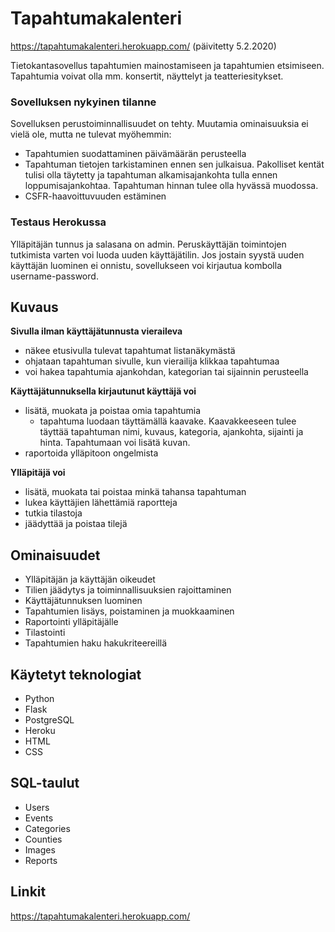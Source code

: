# Tapahtumakalenteri

https://tapahtumakalenteri.herokuapp.com/ (päivitetty 5.2.2020)

Tietokantasovellus tapahtumien mainostamiseen ja tapahtumien etsimiseen. Tapahtumia voivat olla mm. konsertit, näyttelyt ja teatteriesitykset.

### Sovelluksen nykyinen tilanne 

Sovelluksen perustoiminnallisuudet on tehty. Muutamia ominaisuuksia ei vielä ole, mutta ne tulevat myöhemmin:
 - Tapahtumien suodattaminen päivämäärän perusteella
 - Tapahtuman tietojen tarkistaminen ennen sen julkaisua. Pakolliset kentät tulisi olla täytetty ja tapahtuman alkamisajankohta tulla ennen loppumisajankohtaa. Tapahtuman hinnan tulee olla hyvässä muodossa.
 - CSFR-haavoittuvuuden estäminen

 ### Testaus Herokussa
    
Ylläpitäjän tunnus ja salasana on admin. Peruskäyttäjän toimintojen tutkimista varten voi luoda uuden käyttäjätilin. Jos jostain syystä uuden käyttäjän luominen ei onnistu, sovellukseen voi kirjautua kombolla username-password.

## Kuvaus
  
  **Sivulla ilman käyttäjätunnusta vieraileva**
  - näkee etusivulla tulevat tapahtumat listanäkymästä
  - ohjataan tapahtuman sivulle, kun vierailija klikkaa tapahtumaa
  - voi hakea tapahtumia ajankohdan, kategorian tai sijainnin perusteella
  
  **Käyttäjätunnuksella kirjautunut käyttäjä voi**
  - lisätä, muokata ja poistaa omia tapahtumia
    - tapahtuma luodaan täyttämällä kaavake. Kaavakkeeseen tulee täyttää tapahtuman nimi, kuvaus, kategoria, ajankohta, sijainti ja hinta. Tapahtumaan voi lisätä kuvan.
  - raportoida ylläpitoon ongelmista
  
  **Ylläpitäjä voi**
  - lisätä, muokata tai poistaa minkä tahansa tapahtuman
  - lukea käyttäjien lähettämiä raportteja
  - tutkia tilastoja
  - jäädyttää ja poistaa tilejä

## Ominaisuudet
  - Ylläpitäjän ja käyttäjän oikeudet
  - Tilien jäädytys ja toiminnallisuuksien rajoittaminen
  - Käyttäjätunnuksen luominen
  - Tapahtumien lisäys, poistaminen ja muokkaaminen
  - Raportointi ylläpitäjälle
  - Tilastointi
  - Tapahtumien haku hakukriteereillä

## Käytetyt teknologiat
* Python
* Flask
* PostgreSQL
* Heroku
* HTML
* CSS

## SQL-taulut
* Users
* Events
* Categories
* Counties
* Images
* Reports

## Linkit
https://tapahtumakalenteri.herokuapp.com/